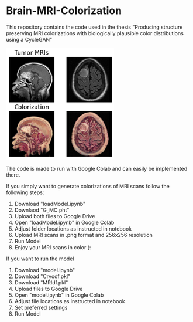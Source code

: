 # Brain-MRI-Colorization

This repository contains the code used in the thesis "Producing structure preserving MRI colorizations with biologically plausible color distributions using a CycleGAN"

![alt text](https://github.com/OscarMoonen/Brain-MRI-Colorization/blob/main/Results.png?raw=true)

The code is made to run with Google Colab and can easily be implemented there. 


If you simply want to generate colorizations of MRI scans follow the following steps:
1. Download "loadModel.ipynb"
2. Downlaod "G_MC.pht"
3. Upload both files to Google Drive
4. Open "loadModel.ipynb" in Google Colab
5. Adjust folder locations as instructed in notebook
6. Upload MRI scans in .png format and 256x256 resolution
7. Run Model
8. Enjoy your MRI scans in color (:

If you want to run the model
1. Download "model.ipynb"
2. Download "Cryodf.pkl"
3. Download "MRIdf.pkl"
4. Upload files to Google Drive
5. Open "model.ipynb" in Google Colab
6. Adjust file locations as instructed in notebook
7. Set preferred settings
8. Run Model
